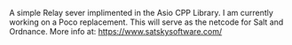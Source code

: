 A simple Relay sever implimented in the Asio CPP Library. I am currently working on a Poco replacement. This will serve as the netcode for Salt and Ordnance. More info at: https://www.satskysoftware.com/
